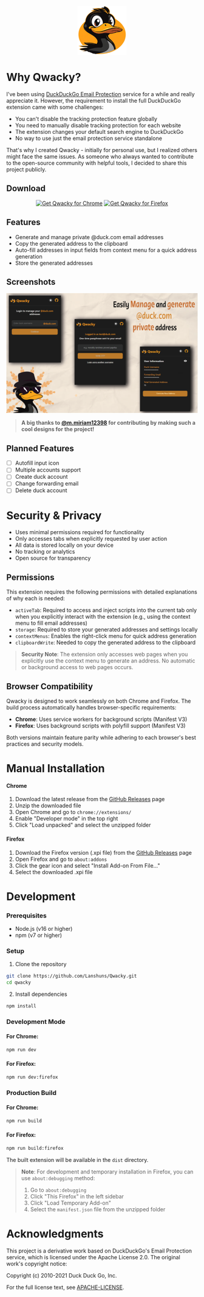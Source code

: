 <p align="center">
  <img src="src/icons/qwacky.png" alt="Qwacky Logo" width="128" height="128">
</p>

# Why Qwacky?

I've been using [DuckDuckGo Email Protection](https://duckduckgo.com/email) service for a while and really appreciate it. However, the requirement to install the full DuckDuckGo extension came with some challenges:

- You can't disable the tracking protection feature globally
- You need to manually disable tracking protection for each website
- The extension changes your default search engine to DuckDuckGo
- No way to use just the email protection service standalone

That's why I created Qwacky - initially for personal use, but I realized others might face the same issues. As someone who always wanted to contribute to the open-source community with helpful tools, I decided to share this project publicly.

## Download

<p align="center">
<a href="https://chromewebstore.google.com/detail/qwacky/kieehbhdbincplacegpjdkoglfakboeo"><img src="https://user-images.githubusercontent.com/585534/107280622-91a8ea80-6a26-11eb-8d07-77c548b28665.png" alt="Get Qwacky for Chrome"></a>
<a href="https://addons.mozilla.org/en-US/firefox/addon/qwacky/"><img src="https://user-images.githubusercontent.com/585534/107280546-7b9b2a00-6a26-11eb-8f9f-f95932f4bfec.png" alt="Get Qwacky for Firefox"></a>
</p>

## Features
- Generate and manage private @duck.com email addresses
- Copy the generated address to the clipboard
- Auto-fill addresses in input fields from context menu for a quick address generation
- Store the generated addresses

## Screenshots
![](https://raw.githubusercontent.com/Lanshuns/Qwacky/refs/heads/main/images/banner2.png)
> **A big thanks to [@m.miriam12398](https://www.instagram.com/m.miriam12398/) for contributing by making such a cool designs for the project!**

## Planned Features

- [ ] Autofill input icon
- [ ] Multiple accounts support
- [ ] Create duck account
- [ ] Change forwarding email
- [ ] Delete duck account

# Security & Privacy
- Uses minimal permissions required for functionality
- Only accesses tabs when explicitly requested by user action
- All data is stored locally on your device
- No tracking or analytics
- Open source for transparency

## Permissions

This extension requires the following permissions with detailed explanations of why each is needed:

- `activeTab`: Required to access and inject scripts into the current tab only when you explicitly interact with the extension (e.g., using the context menu to fill email addresses)
- `storage`: Required to store your generated addresses and settings locally
- `contextMenus`: Enables the right-click menu for quick address generation
- `clipboardWrite`: Needed to copy the generated address to the clipboard

> **Security Note**: The extension only accesses web pages when you explicitly use the context menu to generate an address. No automatic or background access to web pages occurs.

## Browser Compatibility

Qwacky is designed to work seamlessly on both Chrome and Firefox. The build process automatically handles browser-specific requirements:

- **Chrome**: Uses service workers for background scripts (Manifest V3)
- **Firefox**: Uses background scripts with polyfill support (Manifest V3)

Both versions maintain feature parity while adhering to each browser's best practices and security models.


# Manual Installation

#### Chrome
1. Download the latest release from the [GitHub Releases](https://github.com/Lanshuns/Qwacky/releases) page
2. Unzip the downloaded file
3. Open Chrome and go to `chrome://extensions/`
4. Enable "Developer mode" in the top right
5. Click "Load unpacked" and select the unzipped folder

#### Firefox
1. Download the Firefox version (.xpi file) from the [GitHub Releases](https://github.com/Lanshuns/Qwacky/releases) page
2. Open Firefox and go to `about:addons`
3. Click the gear icon and select "Install Add-on From File..."
4. Select the downloaded .xpi file

# Development

### Prerequisites
- Node.js (v16 or higher)
- npm (v7 or higher)

### Setup
1. Clone the repository
```bash
git clone https://github.com/Lanshuns/Qwacky.git
cd qwacky
```

2. Install dependencies
```bash
npm install
```

### Development Mode

#### For Chrome:
```bash
npm run dev
```

#### For Firefox:
```bash
npm run dev:firefox
```

### Production Build

#### For Chrome:
```bash
npm run build
```

#### For Firefox:
```bash
npm run build:firefox
```

The built extension will be available in the `dist` directory.

> **Note**: For development and temporary installation in Firefox, you can use `about:debugging` method:
> 1. Go to `about:debugging`
> 2. Click "This Firefox" in the left sidebar
> 3. Click "Load Temporary Add-on"
> 4. Select the `manifest.json` file from the unzipped folder

# Acknowledgments

This project is a derivative work based on DuckDuckGo's Email Protection service, which is licensed under the Apache License 2.0. The original work's copyright notice:

Copyright (c) 2010-2021 Duck Duck Go, Inc.

For the full license text, see [APACHE-LICENSE](https://github.com/duckduckgo/duckduckgo-privacy-extension/blob/main/LICENSE.md).